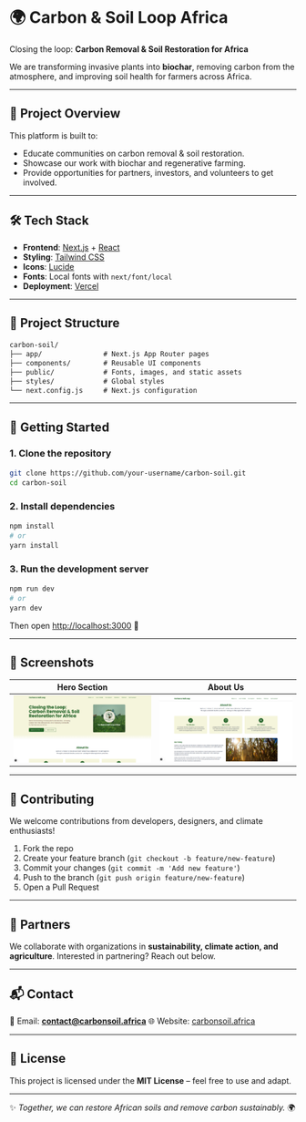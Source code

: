 # 🌍 Carbon & Soil Loop Africa

Closing the loop: **Carbon Removal & Soil Restoration for Africa**

We are transforming invasive plants into **biochar**, removing carbon from the atmosphere, and improving soil health for farmers across Africa.

---

## 🚀 Project Overview

This platform is built to:

* Educate communities on carbon removal & soil restoration.
* Showcase our work with biochar and regenerative farming.
* Provide opportunities for partners, investors, and volunteers to get involved.

---

## 🛠 Tech Stack

* **Frontend**: [Next.js](https://nextjs.org/) + [React](https://react.dev/)
* **Styling**: [Tailwind CSS](https://tailwindcss.com/)
* **Icons**: [Lucide](https://lucide.dev/)
* **Fonts**: Local fonts with `next/font/local`
* **Deployment**: [Vercel](https://vercel.com/)

---

## 📂 Project Structure

```
carbon-soil/
├── app/               # Next.js App Router pages
├── components/        # Reusable UI components
├── public/            # Fonts, images, and static assets
├── styles/            # Global styles
└── next.config.js     # Next.js configuration
```

---

## 🔧 Getting Started

### 1. Clone the repository

```bash
git clone https://github.com/your-username/carbon-soil.git
cd carbon-soil
```

### 2. Install dependencies

```bash
npm install
# or
yarn install
```

### 3. Run the development server

```bash
npm run dev
# or
yarn dev
```

Then open [http://localhost:3000](http://localhost:3000) 🚀

---

## 📸 Screenshots

| Hero Section                                    | About Us                                          |
| ----------------------------------------------- | ------------------------------------------------- |
| ![Hero Screenshot](public/screenshots/hero.png) | ![About Screenshot](public/screenshots/about.png) |

---

## 🌱 Contributing

We welcome contributions from developers, designers, and climate enthusiasts!

1. Fork the repo
2. Create your feature branch (`git checkout -b feature/new-feature`)
3. Commit your changes (`git commit -m 'Add new feature'`)
4. Push to the branch (`git push origin feature/new-feature`)
5. Open a Pull Request

---

## 🤝 Partners

We collaborate with organizations in **sustainability, climate action, and agriculture**. Interested in partnering? Reach out below.

---

## 📬 Contact

📧 Email: **[contact@carbonsoil.africa](mailto:contact@carbonsoil.africa)**
🌐 Website: [carbonsoil.africa](https://carbonsoil.africa)

---

## 📜 License

This project is licensed under the **MIT License** – feel free to use and adapt.

---

✨ *Together, we can restore African soils and remove carbon sustainably.* 🌍


